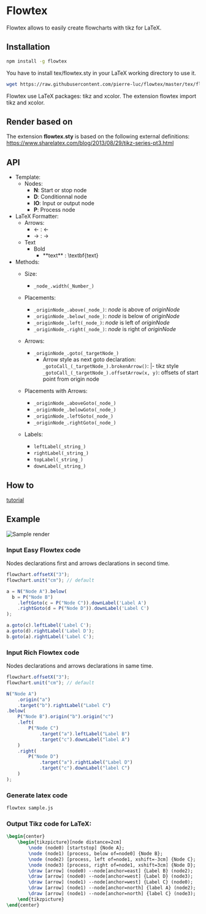 # Flowtex

Flowtex allows to easily create flowcharts with tikz for LaTeX.

## Installation

```bash
npm install -g flowtex
```

You have to install tex/flowtex.sty in your LaTeX working directory to use it.

```bash
wget https://raw.githubusercontent.com/pierre-luc/flowtex/master/tex/flowtex.sty
```


Flowtex use LaTeX packages: tikz and xcolor. The extension flowtex import tikz
and xcolor.

## Render based on
The extension **flowtex.sty** is based on the following external definitions:
https://www.sharelatex.com/blog/2013/08/29/tikz-series-pt3.html

## API
* Template:
  * Nodes:
    * **N**: Start or stop node
    * **D**: Conditionnal node
    * **IO**: Input or output node
    * **P**: Process node
* LaTeX Formatter:
  * Arrows:
    * <- : $\leftarrow$
    * -> : $\rightarrow$
  * Text
    * Bold
      * \*\*text\*\* : \textbf{text}
* Methods:
  * Size:
    * ```_node_.width(_Number_)```

  * Placements:
    * ```_originNode_.above(_node_)```: _node_ is above of _originNode_
    * ```_originNode_.below(_node_)```: _node_ is below of _originNode_
    * ```_originNode_.left(_node_)```: _node_ is left of _originNode_
    * ```_originNode_.right(_node_)```: _node_ is right of _originNode_

  * Arrows:
    * ```_originNode_.goto(_targetNode_)```
      * Arrow style as next goto declaration:
        ```_gotoCall_(_targetNode_).brokenArrow()```: |- tikz style
        ```_gotoCall_(_targetNode_).offsetArrow(x, y)```: offsets of start point from origin node

  * Placements with Arrows:
    * ```_originNode_.aboveGoto(_node_)```
    * ```_originNode_.belowGoto(_node_)```
    * ```_originNode_.leftGoto(_node_)```
    * ```_originNode_.rightGoto(_node_)```

  * Labels:
    * ```leftLabel(_string_)```
    * ```rightLabel(_string_)```
    * ```topLabel(_string_)```
    * ```downLabel(_string_)```


## How to
[tutorial](https://github.com/pierre-luc/flowtex/blob/master/sample/tuto/tuto.md)

## Example

![Sample render](https://raw.githubusercontent.com/pierre-luc/flowtex/master/sample/sample.png)

### Input Easy Flowtex code
Nodes declarations first and arrows declarations in second time.
```javascript
flowchart.offsetX("3");
flowchart.unit("cm"); // default

a = N("Node A").below(
  b = P("Node B")
    .leftGoto(c = P("Node C")).downLabel('Label A')
    .rightGoto(d = P("Node D")).downLabel('Label C')
);

a.goto(c).leftLabel('Label C');
a.goto(d).rightLabel('Label D');
b.goto(a).rightLabel('Label C');

```

### Input Rich Flowtex code
Nodes declarations and arrows declarations in same time.
```javascript
flowchart.offsetX("3");
flowchart.unit("cm"); // default

N("Node A")
    .origin("a")
    .target("b").rightLabel("Label C")
.below(
    P("Node B").origin("b").origin("c")
    .left(
        P("Node C")
            .target("a").leftLabel("Label B")
            .target("c").downLabel("label A")
    )
    .right(
        P("Node D")
            .target("a").rightLabel("Label D")
            .target("c").downLabel("label C")
    )
);
```

### Generate latex code
```bash
flowtex sample.js
```

### Output Tikz code for LaTeX:
```latex
\begin{center}
    \begin{tikzpicture}[node distance=2cm]
        \node (node0) [startstop] {Node A};
        \node (node1) [process, below of=node0] {Node B};
        \node (node2) [process, left of=node1, xshift=-3cm] {Node C};
        \node (node3) [process, right of=node1, xshift=3cm] {Node D};
        \draw [arrow] (node0) --node[anchor=east] {Label B} (node2);
        \draw [arrow] (node0) --node[anchor=west] {Label D} (node3);
        \draw [arrow] (node1) --node[anchor=west] {Label C} (node0);
        \draw [arrow] (node1) --node[anchor=north] {label A} (node2);
        \draw [arrow] (node1) --node[anchor=north] {label C} (node3);
    \end{tikzpicture}
\end{center}
```
